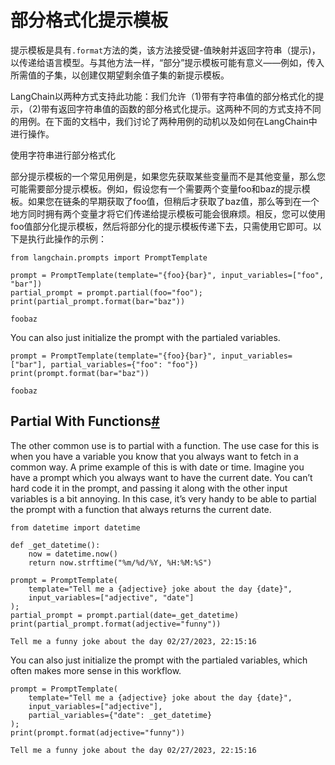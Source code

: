 部分格式化提示模板
=====

提示模板是具有`.format`方法的类，该方法接受键-值映射并返回字符串（提示)，以传递给语言模型。与其他方法一样，“部分”提示模板可能有意义——例如，传入所需值的子集，以创建仅期望剩余值子集的新提示模板。

LangChain以两种方式支持此功能：我们允许（1)带有字符串值的部分格式化的提示，（2)带有返回字符串值的函数的部分格式化提示。这两种不同的方式支持不同的用例。在下面的文档中，我们讨论了两种用例的动机以及如何在LangChain中进行操作。

使用字符串进行部分格式化

部分提示模板的一个常见用例是，如果您先获取某些变量而不是其他变量，那么您可能需要部分提示模板。例如，假设您有一个需要两个变量foo和baz的提示模板。如果您在链条的早期获取了foo值，但稍后才获取了baz值，那么等到在一个地方同时拥有两个变量才将它们传递给提示模板可能会很麻烦。相反，您可以使用foo值部分化提示模板，然后将部分化的提示模板传递下去，只需使用它即可。以下是执行此操作的示例：

```
from langchain.prompts import PromptTemplate

```

```
prompt = PromptTemplate(template="{foo}{bar}", input_variables=["foo", "bar"])
partial_prompt = prompt.partial(foo="foo");
print(partial_prompt.format(bar="baz"))

```

```
foobaz

```

You can also just initialize the prompt with the partialed variables.

```
prompt = PromptTemplate(template="{foo}{bar}", input_variables=["bar"], partial_variables={"foo": "foo"})
print(prompt.format(bar="baz"))

```

```
foobaz

```

Partial With Functions[#](#partial-with-functions "Permalink to this headline")
-------------------------------------------------------------------------------

The other common use is to partial with a function. The use case for this is when you have a variable you know that you always want to fetch in a common way. A prime example of this is with date or time. Imagine you have a prompt which you always want to have the current date. You can’t hard code it in the prompt, and passing it along with the other input variables is a bit annoying. In this case, it’s very handy to be able to partial the prompt with a function that always returns the current date.

```
from datetime import datetime

def _get_datetime():
    now = datetime.now()
    return now.strftime("%m/%d/%Y, %H:%M:%S")

```

```
prompt = PromptTemplate(
    template="Tell me a {adjective} joke about the day {date}", 
    input_variables=["adjective", "date"]
);
partial_prompt = prompt.partial(date=_get_datetime)
print(partial_prompt.format(adjective="funny"))

```

```
Tell me a funny joke about the day 02/27/2023, 22:15:16

```

You can also just initialize the prompt with the partialed variables, which often makes more sense in this workflow.

```
prompt = PromptTemplate(
    template="Tell me a {adjective} joke about the day {date}", 
    input_variables=["adjective"],
    partial_variables={"date": _get_datetime}
);
print(prompt.format(adjective="funny"))

```

```
Tell me a funny joke about the day 02/27/2023, 22:15:16

```

